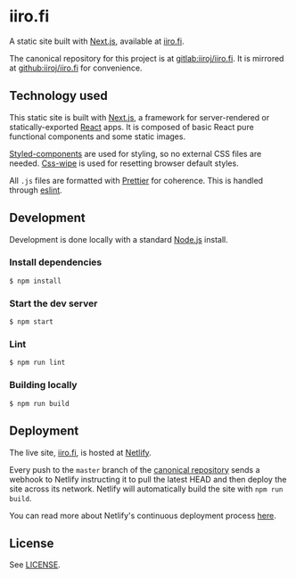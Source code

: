 # iiro.fi

A static site built with [Next.js](https://github.com/zeit/next.js/), available at [iiro.fi](https://iiro.fi).

The canonical repository for this project is at [gitlab:iiroj/iiro.fi](https://gitlab.com/iiroj/iiro.fi). It is mirrored at [github:iiroj/iiro.fi](https://github.com/iiroj/iiro.fi) for convenience.

## Technology used

This static site is built with [Next.js](https://github.com/zeit/next.js/), a framework for server-rendered or statically-exported [React](https://facebook.github.io/react/) apps. It is composed of basic React pure functional components and some static images.

[Styled-components](https://styled-components.com) are used for styling, so no external CSS files are needed. [Css-wipe](https://github.com/stackcss/css-wipe) is used for resetting browser default styles.

All `.js` files are formatted with [Prettier](https://prettier.io) for coherence. This is handled through [eslint](http://eslint.org).

## Development

Development is done locally with a standard [Node.js](https://nodejs.org/en/) install.

### Install dependencies
```
$ npm install
```

### Start the dev server
```
$ npm start
```

### Lint
```
$ npm run lint
```

### Building locally
```
$ npm run build
```

## Deployment

The live site, [iiro.fi](https://iiro.fi), is hosted at [Netlify](https://www.netlify.com).

Every push to the `master` branch of the [canonical repository](https://gitlab.com/iiroj/iiro.fi) sends a webhook to Netlify instructing it to pull the latest HEAD and then deploy the site across its network. Netlify will automatically build the site with `npm run build`.

You can read more about Netlify's continuous deployment process [here](https://www.netlify.com/docs/continuous-deployment/).

## License

See [LICENSE](./LICENSE).
